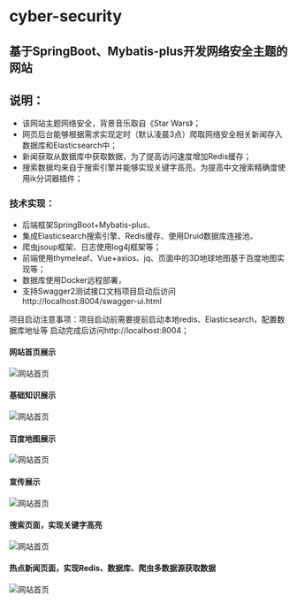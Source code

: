 # cyber-security
## 基于SpringBoot、Mybatis-plus开发网络安全主题的网站
## 说明：
- 该网站主题网络安全，背景音乐取自《Star Wars》；
- 网页后台能够根据需求实现定时（默认凌晨3点）爬取网络安全相关新闻存入数据库和Elasticsearch中；
- 新闻获取从数据库中获取数据，为了提高访问速度增加Redis缓存；
- 搜索数据均来自于搜索引擎并能够实现关键字高亮，为提高中文搜索精确度使用ik分词器插件；

### 技术实现：
- 后端框架SpringBoot+Mybatis-plus、
- 集成Elasticsearch搜索引擎、Redis缓存、使用Druid数据库连接池、
- 爬虫jsoup框架、日志使用log4j框架等；
- 前端使用thymeleaf、Vue+axios、jq、页面中的3D地球地图基于百度地图实现等；
- 数据库使用Docker远程部署，
- 支持Swagger2测试接口文档项目启动后访问http://localhost:8004/swagger-ui.html

项目启动注意事项：项目启动前需要提前启动本地redis、Elasticsearch，配置数据库地址等
启动完成后访问http://localhost:8004；

#### 网站首页展示

![网站首页](https://youkaiyang.oss-cn-beijing.aliyuncs.com/githubImage/01.png)

#### 基础知识展示

![网站首页](https://github.com/SwimKY/cyber-security/tree/master/image/02.jpg)

#### 百度地图展示

![网站首页](https://github.com/SwimKY/cyber-security/tree/master/image/03.jpg)

#### 宣传展示

![网站首页](https://github.com/SwimKY/cyber-security/tree/master/image/04.jpg)

#### 搜索页面，实现关键字高亮

![网站首页](https://github.com/SwimKY/cyber-security/tree/master/image/05.jpg)

#### 热点新闻页面，实现Redis、数据库、爬虫多数据源获取数据

![网站首页](https://github.com/SwimKY/cyber-security/tree/master/image/06.jpg)
